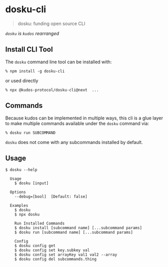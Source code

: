 # dosku-cli

> dosku: funding open source CLI

_`dosku` is `kudos` rearranged_

## Install CLI Tool

The `dosku` command line tool can be installed with:

```
% npm install -g dosku-cli
```

or used directly

```
% npx @kudos-protocol/dosku-cli@next  ...
```

## Commands

Because kudos can be implemented in multiple ways, this cli is a glue layer to make multiple commands available under the `dosku` command via:

```
% dosku run SUBCOMMAND
```

`dosku` does not come with any subcommands installed by default.

## Usage

```
$ dosku --help

  Usage
    $ dosku [input]

  Options
    --debug=[bool]  [Default: false]

  Examples
    $ dosku
    $ npx dosku

    Run Installed Commands
    $ dosku install [subcommand name] [...subcommand params]
    $ dosku run [subcommand name] [...subcommand params]

    Config
    $ dosku config get
    $ dosku config set key.subkey val
    $ dosku config set arrayKey val1 val2 --array
    $ dosku config del subcommands.thing
```
